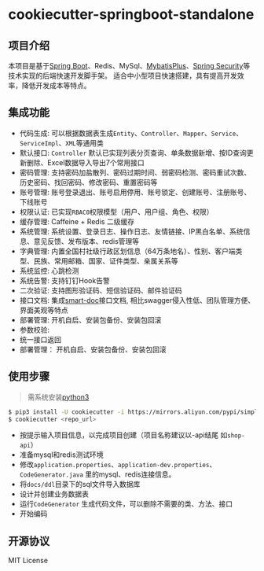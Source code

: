 # cookiecutter-springboot-standalone

## 项目介绍
本项目是基于[Spring Boot](https://docs.spring.io/spring-boot/docs/current/reference/html/)、Redis、MySql、[MybatisPlus](https://baomidou.com/)、[Spring Security](https://docs.spring.io/spring-security/reference/index.html)等技术实现的后端快速开发脚手架。 
适合中小型项目快速搭建，具有提高开发效率，降低开发成本等特点。


## 集成功能
- 代码生成: 可以根据数据表生成`Entity`、`Controller`、`Mapper`、`Service`、`ServiceImpl`、`XML`等通用类
- 默认接口: `Controller` 默认已实现列表分页查询、单条数据新增、按ID查询更新删除、Excel数据导入导出7个常用接口
- 密码管理: 支持密码加盐散列、密码过期时间、弱密码检测、密码重试次数、历史密码、找回密码、修改密码、重置密码等
- 账号管理: 账号登录退出、账号启用停用、账号锁定、创建账号、注册账号、下线账号
- 权限认证: 已实现`RBAC0`权限模型（用户、用户组、角色、权限）
- 缓存管理: Caffeine + Redis 二级缓存
- 系统管理: 系统设置、登录日志、操作日志、友情链接、IP黑白名单、系统信息、意见反馈、发布版本、redis管理等
- 字典管理: 内置全国村社级行政区划信息（64万条地名）、性别、客户端类型、民族、常用邮箱、国家、证件类型、亲属关系等
- 系统监控: 心跳检测
- 系统告警: 支持钉钉Hook告警
- 二次验证: 支持图形验证码、短信验证码、邮件验证码
- 接口文档: 集成[smart-doc](https://smart-doc-group.github.io/#/zh-cn/)接口文档, 相比swagger侵入性低、团队管理方便、界面美观等特点
- 部署管理: 开机自启、安装包备份、安装包回滚
- 参数校验:
- 统一接口返回
- 部署管理： 开机自启、安装包备份、安装包回滚


## 使用步骤
> 需系统安装[python3](https://www.python.org/downloads/)
```bash
$ pip3 install -U cookiecutter -i https://mirrors.aliyun.com/pypi/simple/
$ cookiecutter <repo_url> 
```

- 按提示输入项目信息，以完成项目创建（项目名称建议以-api结尾 如`shop-api`）
- 准备mysql和redis测试环境
- 修改`application.properties`、`application-dev.properties`、`CodeGenerator.java` 里的mysql、redis连接信息。
- 将`docs/ddl`目录下的sql文件导入数据库
- 设计并创建业务数据表
- 运行`CodeGenerator` 生成代码文件，可以删除不需要的类、方法、接口
- 开始编码


## 开源协议
MIT License
